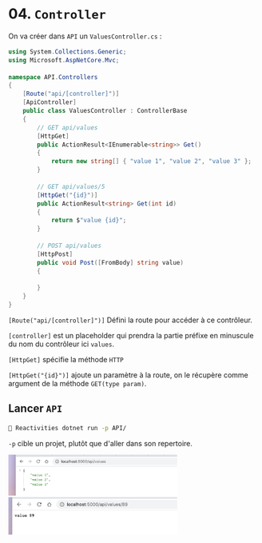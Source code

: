 # 04. `Controller`

On va créer dans `API` un `ValuesController.cs` :

```csharp
using System.Collections.Generic;
using Microsoft.AspNetCore.Mvc;

namespace API.Controllers
{
    [Route("api/[controller]")]
    [ApiController]
    public class ValuesController : ControllerBase
    {
        // GET api/values
        [HttpGet]
        public ActionResult<IEnumerable<string>> Get()
        {
            return new string[] { "value 1", "value 2", "value 3" };
        }

        // GET api/values/5
        [HttpGet("{id}")]
        public ActionResult<string> Get(int id)
        {
            return $"value {id}";
        }

        // POST api/values
        [HttpPost]
        public void Post([FromBody] string value)
        {

        }
    }
}
```

`[Route("api/[controller]")]` Défini la route pour accéder à ce contrôleur.

`[controller]` est un placeholder qui prendra la partie préfixe en minuscule du nom du contrôleur ici `values`.

`[HttpGet]` spécifie la méthode `HTTP`

`[HttpGet("{id}")]` ajoute un paramètre à la route, on le récupère comme argument de la méthode `GET(type param)`.

## Lancer `API`

```bash
🦄 Reactivities dotnet run -p API/
```

`-p` cible un projet, plutôt que d'aller dans son repertoire.

<img src="assets/Screenshot2020-11-02at06.29.22.png" alt="Screenshot 2020-11-02 at 06.29.22" style="zoom:33%;" />

<img src="assets/Screenshot2020-11-02at06.29.46.png" alt="Screenshot 2020-11-02 at 06.29.46" style="zoom:33%;" />

